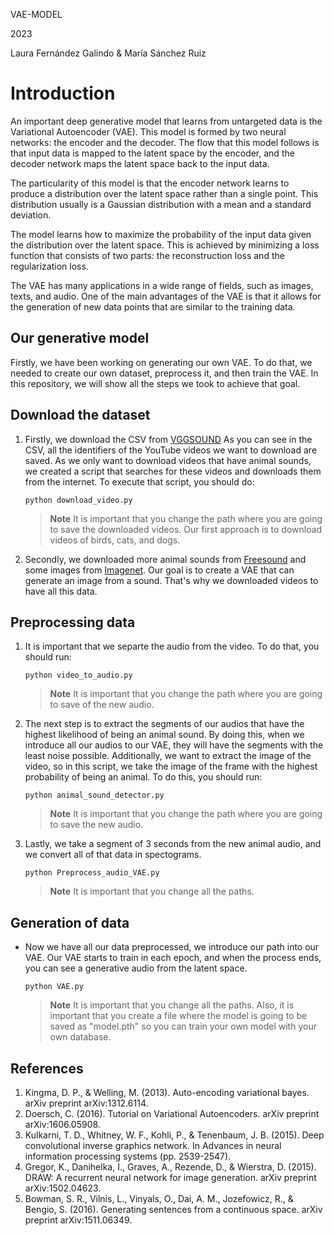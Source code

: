
VAE-MODEL 

2023

Laura Fernández Galindo & María Sánchez Ruiz

# Introduction

An important deep generative model that learns from untargeted data is the Variational Autoencoder (VAE). This model is formed by two neural networks: the encoder and the decoder. The flow that this model follows is that input data is mapped to the latent space by the encoder, and the decoder network maps the latent space back to the input data.

The particularity of this model is that the encoder network learns to produce a distribution over the latent space rather than a single point. This distribution usually is a Gaussian distribution with a mean and a standard deviation.

The model learns how to maximize the probability of the input data given the distribution over the latent space. This is achieved by minimizing a loss function that consists of two parts: the reconstruction loss and the regularization loss.

The VAE has many applications in a wide range of fields, such as images, texts, and audio. One of the main advantages of the VAE is that it allows for the generation of new data points that are similar to the training data.

## Our generative model

Firstly, we have been working on generating our own VAE. To do that, we needed to create our own dataset, preprocess it, and then train the VAE. In this repository, we will show all the steps we took to achieve that goal.

## Download the dataset

1. Firstly, we download the CSV from [VGGSOUND](https://www.robots.ox.ac.uk/~vgg/data/vggsound/) As you can see in the CSV, all the identifiers of the YouTube videos we want to download are saved. As we only want to download videos that have animal sounds, we created a script that searches for these videos and downloads them from the internet. To execute that script, you should do:

     ```console
     python download_video.py
     ```
     >__Note__ It is important that you change the path where you are going to save the downloaded videos. Our first approach is to download videos of birds, cats, and dogs.

2. Secondly, we downloaded more animal sounds from [Freesound](https://freesound.org/) and some images from [Imagenet](https://www.image-net.org/). Our goal is to create a VAE that can generate an image from a sound. That's why we downloaded videos to have all this data.

## Preprocessing data

1. It is important that we separte the audio from the video. To do that, you should run:
     ```console
     python video_to_audio.py
     ```    
      >__Note__ It is important that you change the path where you are going to save of the new audio.
      
2. The next step is to extract the segments of our audios that have the highest likelihood of being an animal sound. By doing this, when we introduce all our audios to our VAE, they will have the segments with the least noise possible. Additionally, we want to extract the image of the video, so in this script, we take the image of the frame with the highest probability of being an animal. To do this, you should run:

     ```console
     python animal_sound_detector.py
     ``` 

     >__Note__ It is important that you change the path where you are going to save the new audio.
     
3. Lastly, we take a segment of 3 seconds from the new animal audio, and we convert all of that data in spectograms. 
     ```console
     python Preprocess_audio_VAE.py
     ``` 

     >__Note__ It is important that you change all the paths.
     
 ## Generation of data
 
- Now we have all our data preprocessed, we introduce our path into our VAE. Our VAE starts to train in each epoch, and when the process ends, you can see a generative audio from the latent space. 
     ```console
     python VAE.py
     ``` 

     >__Note__ It is important that you change all the paths. Also, it is important that you create a file where the model is going to be saved as "model.pth" so you can train your own model with your own database.

## References

1. Kingma, D. P., & Welling, M. (2013). Auto-encoding variational bayes. arXiv preprint arXiv:1312.6114.
2. Doersch, C. (2016). Tutorial on Variational Autoencoders. arXiv preprint arXiv:1606.05908.
3. Kulkarni, T. D., Whitney, W. F., Kohli, P., & Tenenbaum, J. B. (2015). Deep convolutional inverse graphics network. In Advances in neural information processing systems (pp. 2539-2547).
4. Gregor, K., Danihelka, I., Graves, A., Rezende, D., & Wierstra, D. (2015). DRAW: A recurrent neural network for image generation. arXiv preprint arXiv:1502.04623.
5. Bowman, S. R., Vilnis, L., Vinyals, O., Dai, A. M., Jozefowicz, R., & Bengio, S. (2016). Generating sentences from a continuous space. arXiv preprint arXiv:1511.06349.
